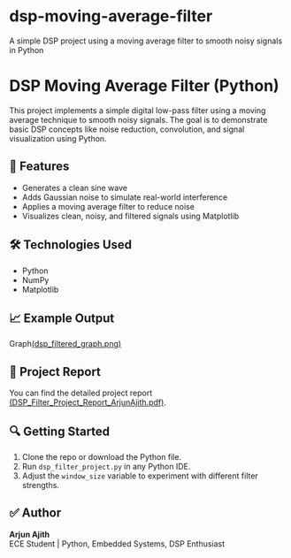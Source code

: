 # dsp-moving-average-filter
A simple DSP project using a moving average filter to smooth noisy signals in Python
# DSP Moving Average Filter (Python)

This project implements a simple digital low-pass filter using a moving average technique to smooth noisy signals. The goal is to demonstrate basic DSP concepts like noise reduction, convolution, and signal visualization using Python.

## 📌 Features

- Generates a clean sine wave
- Adds Gaussian noise to simulate real-world interference
- Applies a moving average filter to reduce noise
- Visualizes clean, noisy, and filtered signals using Matplotlib

## 🛠️ Technologies Used

- Python
- NumPy
- Matplotlib

## 📈 Example Output

Graph[(dsp_filtered_graph.png)](https://github.com/TombRaider885/dsp-moving-average-filter/blob/main/dsp_filtered_graph.png.png)

## 📄 Project Report

You can find the detailed project report [(DSP_Filter_Project_Report_ArjunAjith.pdf)](https://github.com/TombRaider885/dsp-moving-average-filter/blob/main/Low%20Pass%20Filter%20using%20Python%20Project%20Report.pdf).

## 🔍 Getting Started

1. Clone the repo or download the Python file.
2. Run `dsp_filter_project.py` in any Python IDE.
3. Adjust the `window_size` variable to experiment with different filter strengths.

## ✅ Author

**Arjun Ajith**  
ECE Student | Python, Embedded Systems, DSP Enthusiast

